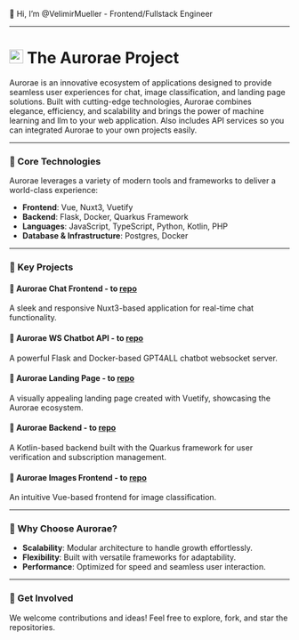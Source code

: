👋 Hi, I’m @VelimirMueller - Frontend/Fullstack Engineer
____
# <img src="https://github.com/user-attachments/assets/12134a80-87bf-4ae1-8ee8-aeceb3309204" width="25" height="25" alt="The Aurorae project logo"> The Aurorae Project 

Aurorae is an innovative ecosystem of applications designed to provide seamless user experiences for chat, image classification, and landing page solutions. Built with cutting-edge technologies, Aurorae combines elegance, efficiency, and scalability and brings the power of machine learning and llm to your web application. Also includes API services so you can integrated Aurorae to your own projects easily.

---

### 🚀 Core Technologies
Aurorae leverages a variety of modern tools and frameworks to deliver a world-class experience:

- **Frontend**: Vue, Nuxt3, Vuetify
- **Backend**: Flask, Docker, Quarkus Framework
- **Languages**: JavaScript, TypeScript, Python, Kotlin, PHP
- **Database & Infrastructure**: Postgres, Docker

---

### 📌 Key Projects

#### 🔵 Aurorae Chat Frontend - to [repo](https://github.com/VelimirMueller/aurorae_chat_frontend)
A sleek and responsive Nuxt3-based application for real-time chat functionality.

#### 🔵 Aurorae WS Chatbot API - to [repo](https://github.com/VelimirMueller/aurorae_ws_chatbot_api)
A powerful Flask and Docker-based GPT4ALL chatbot websocket server.

#### 🔵 Aurorae Landing Page - to [repo](https://github.com/VelimirMueller/aurorae_landing_page)
A visually appealing landing page created with Vuetify, showcasing the Aurorae ecosystem.

#### 🔵 Aurorae Backend - to [repo](https://github.com/VelimirMueller/aurorae_backend)
A Kotlin-based backend built with the Quarkus framework for user verification and subscription management.

#### 🔵 Aurorae Images Frontend - to [repo]()
An intuitive Vue-based frontend for image classification.

---

### 🌟 Why Choose Aurorae?
- **Scalability**: Modular architecture to handle growth effortlessly.
- **Flexibility**: Built with versatile frameworks for adaptability.
- **Performance**: Optimized for speed and seamless user interaction.

---

### 🤝 Get Involved
We welcome contributions and ideas! Feel free to explore, fork, and star the repositories.

<!---
VelimirMueller/VelimirMueller is a ✨ special ✨ repository because its `README.md` (this file) appears on your GitHub profile.
You can click the Preview link to take a look at your changes.
--->
